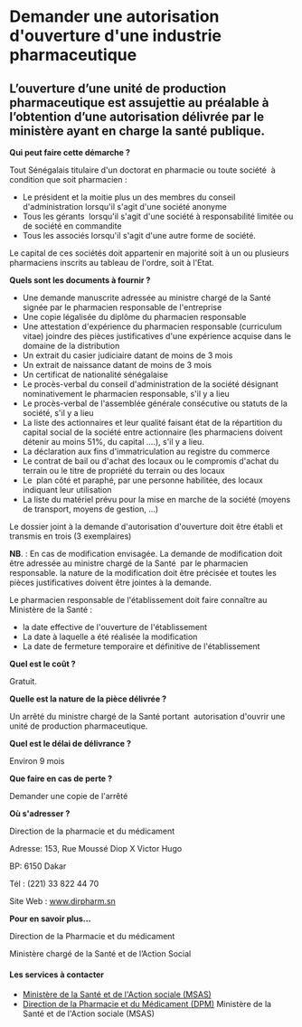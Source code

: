 # Demander une autorisation d'ouverture d'une industrie pharmaceutique

L’ouverture d’une unité de production pharmaceutique est assujettie au préalable à l’obtention d’une autorisation délivrée par le ministère ayant en charge la santé publique.
------------------------------------------------------------------------------------------------------------------------------------------------------------------------------

**Qui peut faire cette démarche ?**

Tout Sénégalais titulaire d'un doctorat en pharmacie ou toute société  à condition que soit pharmacien :

*   Le président et la moitie plus un des membres du conseil d'administration lorsqu'il s'agit d'une société anonyme 
*   Tous les gérants  lorsqu'il s'agit d'une société à responsabilité limitée ou de société en commandite
*   Tous les associés lorsqu'il s'agit d'une autre forme de société.

Le capital de ces sociétés doit appartenir en majorité soit à un ou plusieurs pharmaciens inscrits au tableau de l'ordre, soit à l'Etat.  
  
**Quels sont les documents à fournir ?**

*   Une demande manuscrite adressée au ministre chargé de la Santé signée par le pharmacien responsable de l'entreprise
*   Une copie légalisée du diplôme du pharmacien responsable
*   Une attestation d'expérience du pharmacien responsable (curriculum vitae) joindre des pièces justificatives d'une expérience acquise dans le domaine de la distribution
*   Un extrait du casier judiciaire datant de moins de 3 mois
*   Un extrait de naissance datant de moins de 3 mois
*   Un certificat de nationalité sénégalaise
*   Le procès-verbal du conseil d'administration de la société désignant nominativement le pharmacien responsable, s'il y a lieu
*   Le procès-verbal de l'assemblée générale consécutive ou statuts de la société, s'il y a lieu
*   La liste des actionnaires et leur qualité faisant état de la répartition du capital social de la société entre actionnaire (les pharmaciens doivent détenir au moins 51%, du capital ….), s'il y a lieu.
*   La déclaration aux fins d'immatriculation au registre du commerce
*   Le contrat de bail ou d'achat des locaux ou le compromis d'achat du terrain ou le titre de propriété du terrain ou des locaux
*   Le  plan côté et paraphé, par une personne habilitée, des locaux indiquant leur utilisation
*   La liste du matériel prévu pour la mise en marche de la société (moyens de transport, moyens de gestion, ...)

Le dossier joint à la demande d'autorisation d'ouverture doit être établi et transmis en trois (3 exemplaires)

**NB**. : En cas de modification envisagée. La demande de modification doit être adressée au ministre chargé de la Santé  par le pharmacien responsable. la nature de la modification doit être précisée et toutes les pièces justificatives doivent être jointes à la demande.

Le pharmacien responsable de l'établissement doit faire connaître au Ministère de la Santé :

*   la date effective de l'ouverture de l'établissement
*   La date à laquelle a été réalisée la modification
*   La date de fermeture temporaire et définitive de l'établissement

**Quel est le coût ?**

Gratuit.

**Quelle est la nature de la pièce délivrée ?**

Un arrêté du ministre chargé de la Santé portant  autorisation d'ouvrir une unité de production pharmaceutique.

**Quel est le délai de délivrance ?**

Environ 9 mois

**Que faire en cas de perte ?**

Demander une copie de l'arrêté

**Où s'adresser ?**

Direction de la pharmacie et du médicament

Adresse: 153, Rue Moussé Diop X Victor Hugo

BP: 6150 Dakar  

Tél : (221) 33 822 44 70  

Site Web : www.dirpharm.sn

**Pour en savoir plus…**

Direction de la Pharmacie et du médicament

Ministère chargé de la Santé et de l’Action Social

#### Les services à contacter

*   [Ministère de la Santé et de l'Action sociale (MSAS)](../../../services/ministere-de-la-sante-et-de-laction-sociale-msas.md)
*   [Direction de la Pharmacie et du Médicament (DPM)](../../../services/direction-de-la-pharmacie-et-du-medicament-dpm.md) Ministère de la Santé et de l'Action sociale (MSAS)